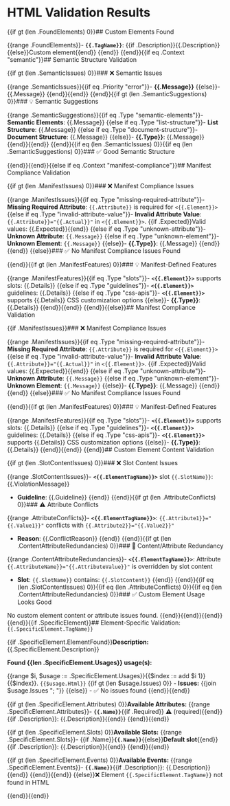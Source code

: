 # HTML Validation Results

{{if gt (len .FoundElements) 0}}## Custom Elements Found

{{range .FoundElements}}- **`{{.TagName}}`**: {{if .Description}}{{.Description}}{{else}}Custom element{{end}}
{{end}}
{{end}}{{if eq .Context "semantic"}}## Semantic Structure Validation

{{if gt (len .SemanticIssues) 0}}### ❌ Semantic Issues

{{range .SemanticIssues}}{{if eq .Priority "error"}}- **{{.Message}}**
{{else}}- {{.Message}}
{{end}}{{end}}
{{end}}{{if gt (len .SemanticSuggestions) 0}}### 💡 Semantic Suggestions

{{range .SemanticSuggestions}}{{if eq .Type "semantic-elements"}}- **Semantic Elements**: {{.Message}}
{{else if eq .Type "list-structure"}}- **List Structure**: {{.Message}}
{{else if eq .Type "document-structure"}}- **Document Structure**: {{.Message}}
{{else}}- **{{.Type}}**: {{.Message}}
{{end}}{{end}}
{{end}}{{if eq (len .SemanticIssues) 0}}{{if eq (len .SemanticSuggestions) 0}}### ✅ Good Semantic Structure

{{end}}{{end}}{{else if eq .Context "manifest-compliance"}}## Manifest Compliance Validation

{{if gt (len .ManifestIssues) 0}}### ❌ Manifest Compliance Issues

{{range .ManifestIssues}}{{if eq .Type "missing-required-attribute"}}- **Missing Required Attribute**: `{{.Attribute}}` is required for `<{{.Element}}>`
{{else if eq .Type "invalid-attribute-value"}}- **Invalid Attribute Value**: `{{.Attribute}}="{{.Actual}}"` in `<{{.Element}}>`. {{if .Expected}}Valid values: {{.Expected}}{{end}}
{{else if eq .Type "unknown-attribute"}}- **Unknown Attribute**: `{{.Message}}`
{{else if eq .Type "unknown-element"}}- **Unknown Element**: `{{.Message}}`
{{else}}- **{{.Type}}**: {{.Message}}
{{end}}{{end}}
{{else}}### ✅ No Manifest Compliance Issues Found

{{end}}{{if gt (len .ManifestFeatures) 0}}### 💡 Manifest-Defined Features

{{range .ManifestFeatures}}{{if eq .Type "slots"}}- **`<{{.Element}}>`** supports slots: {{.Details}}
{{else if eq .Type "guidelines"}}- **`<{{.Element}}>`** guidelines: {{.Details}}
{{else if eq .Type "css-apis"}}- **`<{{.Element}}>`** supports {{.Details}} CSS customization options
{{else}}- **{{.Type}}**: {{.Details}}
{{end}}{{end}}
{{end}}{{else}}## Manifest Compliance Validation

{{if .ManifestIssues}}### ❌ Manifest Compliance Issues

{{range .ManifestIssues}}{{if eq .Type "missing-required-attribute"}}- **Missing Required Attribute**: `{{.Attribute}}` is required for `<{{.Element}}>`
{{else if eq .Type "invalid-attribute-value"}}- **Invalid Attribute Value**: `{{.Attribute}}="{{.Actual}}"` in `<{{.Element}}>`. {{if .Expected}}Valid values: {{.Expected}}{{end}}
{{else if eq .Type "unknown-attribute"}}- **Unknown Attribute**: `{{.Message}}`
{{else if eq .Type "unknown-element"}}- **Unknown Element**: `{{.Message}}`
{{else}}- **{{.Type}}**: {{.Message}}
{{end}}{{end}}
{{else}}### ✅ No Manifest Compliance Issues Found

{{end}}{{if gt (len .ManifestFeatures) 0}}### 💡 Manifest-Defined Features

{{range .ManifestFeatures}}{{if eq .Type "slots"}}- **`<{{.Element}}>`** supports slots: {{.Details}}
{{else if eq .Type "guidelines"}}- **`<{{.Element}}>`** guidelines: {{.Details}}
{{else if eq .Type "css-apis"}}- **`<{{.Element}}>`** supports {{.Details}} CSS customization options
{{else}}- **{{.Type}}**: {{.Details}}
{{end}}{{end}}
{{end}}## Custom Element Content Validation

{{if gt (len .SlotContentIssues) 0}}### ❌ Slot Content Issues

{{range .SlotContentIssues}}- **`<{{.ElementTagName}}>`** slot `{{.SlotName}}`: {{.ViolationMessage}}
  - **Guideline**: {{.Guideline}}
{{end}}
{{end}}{{if gt (len .AttributeConflicts) 0}}### ⚠️ Attribute Conflicts

{{range .AttributeConflicts}}- **`<{{.ElementTagName}}>`**: `{{.Attribute1}}="{{.Value1}}"` conflicts with `{{.Attribute2}}="{{.Value2}}"`
  - **Reason**: {{.ConflictReason}}
{{end}}
{{end}}{{if gt (len .ContentAttributeRedundancies) 0}}### 🔄 Content/Attribute Redundancy

{{range .ContentAttributeRedundancies}}- **`<{{.ElementTagName}}>`**: Attribute `{{.AttributeName}}="{{.AttributeValue}}"` is overridden by slot content
  - **Slot**: `{{.SlotName}}` contains: `{{.SlotContent}}`
{{end}}
{{end}}{{if eq (len .SlotContentIssues) 0}}{{if eq (len .AttributeConflicts) 0}}{{if eq (len .ContentAttributeRedundancies) 0}}### ✅ Custom Element Usage Looks Good

No custom element content or attribute issues found.
{{end}}{{end}}{{end}}{{end}}{{if .SpecificElement}}## Element-Specific Validation: `{{.SpecificElement.TagName}}`

{{if .SpecificElement.ElementFound}}**Description:** {{.SpecificElement.Description}}

**Found {{len .SpecificElement.Usages}} usage(s):**

{{range $i, $usage := .SpecificElement.Usages}}{{$index := add $i 1}}{{$index}}. `{{$usage.Html}}`
{{if gt (len $usage.Issues) 0}}   - **Issues:** {{join $usage.Issues "; "}}
{{else}}   - ✅ No issues found
{{end}}{{end}}

{{if gt (len .SpecificElement.Attributes) 0}}**Available Attributes:**
{{range .SpecificElement.Attributes}}- **`{{.Name}}`**{{if .Required}} ⚠️ (required){{end}}{{if .Description}}: {{.Description}}{{end}}
{{end}}{{end}}

{{if gt (len .SpecificElement.Slots) 0}}**Available Slots:**
{{range .SpecificElement.Slots}}- {{if .Name}}**`{{.Name}}`**{{else}}**Default slot**{{end}}{{if .Description}}: {{.Description}}{{end}}
{{end}}{{end}}

{{if gt (len .SpecificElement.Events) 0}}**Available Events:**
{{range .SpecificElement.Events}}- **`{{.Name}}`**{{if .Description}}: {{.Description}}{{end}}
{{end}}{{end}}
{{else}}❌ Element `{{.SpecificElement.TagName}}` not found in HTML

{{end}}{{end}}